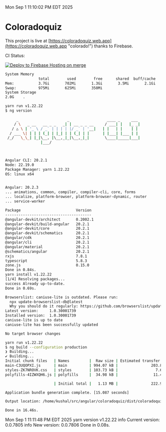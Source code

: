 Mon Sep  1 11:10:02 PM EDT 2025

# Coloradoquiz


This project is live at [https://coloradoquiz.web.app](https://coloradoquiz.web.app "colorado!") thanks to Firebase.

CI Status: 

[![Deploy to Firebase Hosting on merge](https://github.com/teamkushal/coloradoquiz/actions/workflows/firebase-hosting-merge.yml/badge.svg)](https://github.com/teamkushal/coloradoquiz/actions/workflows/firebase-hosting-merge.yml)

```bash
System Memory
               total        used        free      shared  buff/cache   available
Mem:           3.7Gi       702Mi       1.3Gi       3.5Mi       2.1Gi       3.0Gi
Swap:          975Mi       625Mi       350Mi
System Storage
2.0G	.
```
```bash
yarn run v1.22.22
$ ng version

     _                      _                 ____ _     ___
    / \   _ __   __ _ _   _| | __ _ _ __     / ___| |   |_ _|
   / △ \ | '_ \ / _` | | | | |/ _` | '__|   | |   | |    | |
  / ___ \| | | | (_| | |_| | | (_| | |      | |___| |___ | |
 /_/   \_\_| |_|\__, |\__,_|_|\__,_|_|       \____|_____|___|
                |___/
    


Angular CLI: 20.2.1
Node: 22.19.0
Package Manager: yarn 1.22.22
OS: linux x64
    

Angular: 20.2.3
... animations, common, compiler, compiler-cli, core, forms
... localize, platform-browser, platform-browser-dynamic, router
... service-worker

Package                         Version
---------------------------------------
@angular-devkit/architect       0.2002.1
@angular-devkit/build-angular   20.2.1
@angular-devkit/core            20.2.1
@angular-devkit/schematics      20.2.1
@angular/cdk                    20.2.1
@angular/cli                    20.2.1
@angular/material               20.2.1
@schematics/angular             20.2.1
rxjs                            7.8.1
typescript                      5.8.3
zone.js                         0.15.0
Done in 0.84s.
yarn install v1.22.22
[1/4] Resolving packages...
success Already up-to-date.
Done in 0.69s.
```
```bash
Browserslist: caniuse-lite is outdated. Please run:
  npx update-browserslist-db@latest
  Why you should do it regularly: https://github.com/browserslist/update-db#readme
Latest version:     1.0.30001739
Installed version:  1.0.30001739
caniuse-lite is up to date
caniuse-lite has been successfully updated

No target browser changes
```
```bash
yarn run v1.22.22
$ ng build --configuration production
❯ Building...
✔ Building...
Initial chunk files   | Names         |  Raw size | Estimated transfer size
main-C3UQOPXI.js      | main          | 994.07 kB |               203.81 kB
styles-ZK7NROVK.css   | styles        | 103.73 kB |                 7.65 kB
polyfills-4IZWXQH6.js | polyfills     |  34.98 kB |                11.49 kB

                      | Initial total |   1.13 MB |               222.96 kB

Application bundle generation complete. [15.087 seconds]

Output location: /home/kushal/src/angular/coloradoquiz/dist/coloradoquiz

Done in 16.46s.
```
Mon Sep  1 11:11:48 PM EDT 2025
yarn version v1.22.22
info Current version: 0.0.7805
info New version: 0.0.7806
Done in 0.08s.
